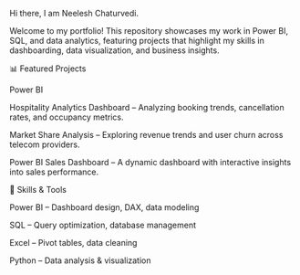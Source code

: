 Hi there, I am Neelesh Chaturvedi.

Welcome to my portfolio! This repository showcases my work in Power BI, SQL, and data analytics, featuring projects that highlight my skills in dashboarding, data visualization, and business insights.

📊 Featured Projects

Power BI

Hospitality Analytics Dashboard – Analyzing booking trends, cancellation rates, and occupancy metrics.

Market Share Analysis – Exploring revenue trends and user churn across telecom providers.

Power BI Sales Dashboard – A dynamic dashboard with interactive insights into sales performance.


🔧 Skills & Tools

Power BI – Dashboard design, DAX, data modeling

SQL – Query optimization, database management

Excel – Pivot tables, data cleaning

Python – Data analysis & visualization

